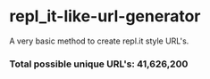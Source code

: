 # repl_it-like-url-generator
A very basic method to create repl.it style URL's.

### Total possible unique URL's: 41,626,200 
